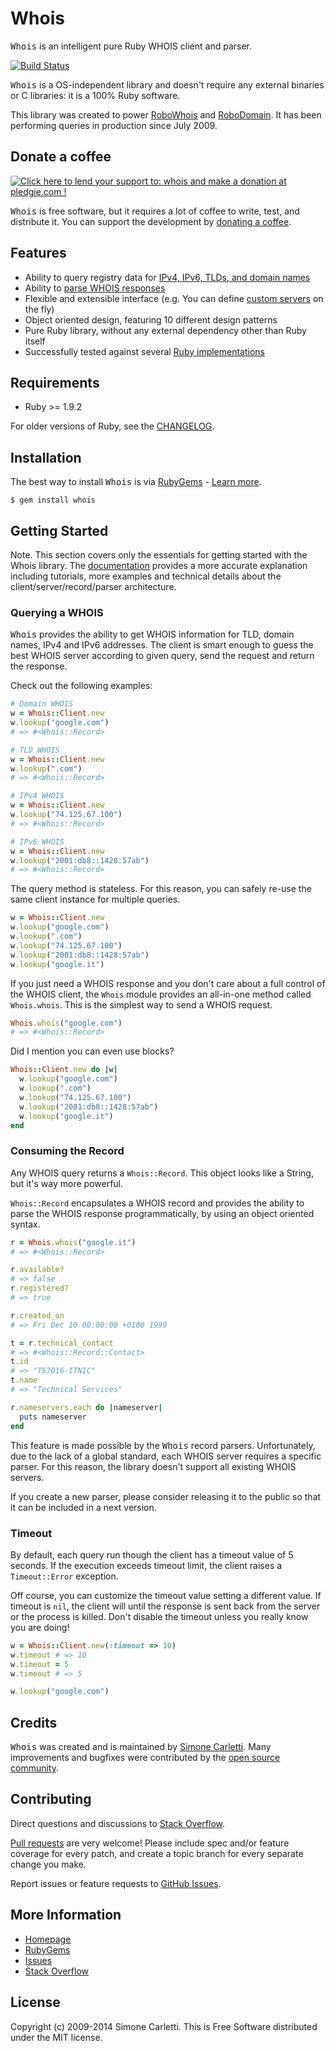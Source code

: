 # Whois

<tt>Whois</tt> is an intelligent pure Ruby WHOIS client and parser.

[![Build Status](https://secure.travis-ci.org/weppos/whois.png)](http://travis-ci.org/weppos/whois)

<tt>Whois</tt> is a OS-independent library and doesn't require any external binaries or C libraries: it is a 100% Ruby software.

This library was created to power [RoboWhois](https://www.robowhois.com/) and [RoboDomain](https://www.robodomain.com/). It has been performing queries in production since July 2009.


## Donate a coffee

<p id="pledgie" class="alignright"><a href="https://pledgie.com/campaigns/11383"><img alt="Click here to lend your support to: whois and make a donation at pledgie.com !" src="https://pledgie.com/campaigns/11383.png?skin_name=chrome" border="0" style="max-width:100%;"></a></p>

<tt>Whois</tt> is free software, but it requires a lot of coffee to write, test, and distribute it. You can support the development by [donating a coffee](https://pledgie.com/campaigns/11383).


## Features

- Ability to query registry data for [IPv4, IPv6, TLDs, and domain names](http://www.ruby-whois.org/manual/usage/#usage-objects)
- Ability to [parse WHOIS responses](http://www.ruby-whois.org/manual/parser/)
- Flexible and extensible interface (e.g. You can define [custom servers](http://www.ruby-whois.org/manual/server/) on the fly)
- Object oriented design, featuring 10 different design patterns
- Pure Ruby library, without any external dependency other than Ruby itself
- Successfully tested against several [Ruby implementations](http://www.ruby-whois.org/manual/interpreters/)


## Requirements

* Ruby >= 1.9.2

For older versions of Ruby, see the [CHANGELOG](CHANGELOG.md).


## Installation

The best way to install <tt>Whois</tt> is via [RubyGems](https://rubygems.org/) - [Learn more](http://www.ruby-whois.org/manual/installing/).

    $ gem install whois


## Getting Started

Note. This section covers only the essentials for getting started with the Whois library. The [documentation](http://www.ruby-whois.org/documentation/) provides a more accurate explanation including tutorials, more examples and technical details about the client/server/record/parser architecture.

### Querying a WHOIS

<tt>Whois</tt> provides the ability to get WHOIS information for TLD, domain names, IPv4 and IPv6 addresses. The client is smart enough to guess the best WHOIS server according to given query, send the request and return the response.

Check out the following examples:

```ruby
# Domain WHOIS
w = Whois::Client.new
w.lookup("google.com")
# => #<Whois::Record>

# TLD WHOIS
w = Whois::Client.new
w.lookup(".com")
# => #<Whois::Record>

# IPv4 WHOIS
w = Whois::Client.new
w.lookup("74.125.67.100")
# => #<Whois::Record>

# IPv6 WHOIS
w = Whois::Client.new
w.lookup("2001:db8::1428:57ab")
# => #<Whois::Record>
```

The query method is stateless. For this reason, you can safely re-use the same client instance for multiple queries.

```ruby
w = Whois::Client.new
w.lookup("google.com")
w.lookup(".com")
w.lookup("74.125.67.100")
w.lookup("2001:db8::1428:57ab")
w.lookup("google.it")
```

If you just need a WHOIS response and you don't care about a full control of the WHOIS client, the `Whois` module provides an all-in-one method called `Whois.whois`. This is the simplest way to send a WHOIS request.

```ruby
Whois.whois("google.com")
# => #<Whois::Record>
```

Did I mention you can even use blocks?

```ruby
Whois::Client.new do |w|
  w.lookup("google.com")
  w.lookup(".com")
  w.lookup("74.125.67.100")
  w.lookup("2001:db8::1428:57ab")
  w.lookup("google.it")
end
```

### Consuming the Record

Any WHOIS query returns a `Whois::Record`. This object looks like a String, but it's way more powerful.

`Whois::Record` encapsulates a WHOIS record and provides the ability to parse the WHOIS response programmatically, by using an object oriented syntax.

```ruby
r = Whois.whois("google.it")
# => #<Whois::Record>

r.available?
# => false
r.registered?
# => true

r.created_on
# => Fri Dec 10 00:00:00 +0100 1999

t = r.technical_contact
# => #<Whois::Record::Contact>
t.id
# => "TS7016-ITNIC"
t.name
# => "Technical Services"

r.nameservers.each do |nameserver|
  puts nameserver
end
```

This feature is made possible by the <tt>Whois</tt> record parsers. Unfortunately, due to the lack of a global standard, each WHOIS server requires a specific parser. For this reason, the library doesn't support all existing WHOIS servers.

If you create a new parser, please consider releasing it to the public so that it can be included in a next version.

### Timeout

By default, each query run though the client has a timeout value of 5 seconds. If the execution exceeds timeout limit, the client raises a `Timeout::Error` exception.

Off course, you can customize the timeout value setting a different value. If timeout is `nil`, the client will until the response is sent back from the server or the process is killed. Don't disable the timeout unless you really know you are doing!

```ruby
w = Whois::Client.new(:timeout => 10)
w.timeout # => 10
w.timeout = 5
w.timeout # => 5

w.lookup("google.com")
```


## Credits

<tt>Whois</tt> was created and is maintained by [Simone Carletti](http://www.simonecarletti.com/). Many improvements and bugfixes were contributed by the [open source community](https://github.com/weppos/whois/graphs/contributors).


## Contributing

Direct questions and discussions to [Stack Overflow](http://stackoverflow.com/questions/tagged/whois-ruby).

[Pull requests](https://github.com/weppos/whois/pulls) are very welcome! Please include spec and/or feature coverage for every patch, and create a topic branch for every separate change you make.

Report issues or feature requests to [GitHub Issues](https://github.com/weppos/whois/issues).


## More Information

- [Homepage](http://www.ruby-whois.org/)
- [RubyGems](https://rubygems.org/gems/whois)
- [Issues](https://github.com/weppos/whois)
- [Stack Overflow](http://stackoverflow.com/questions/tagged/whois-ruby)


## License

Copyright (c) 2009-2014 Simone Carletti. This is Free Software distributed under the MIT license.
